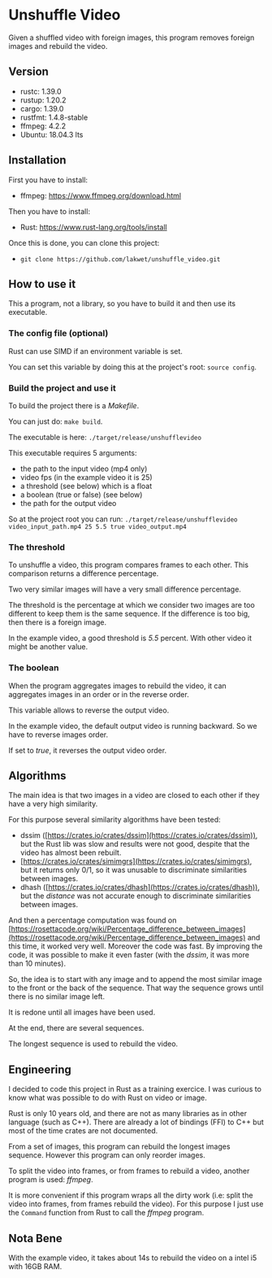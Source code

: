# Unshuffle Video

Given a shuffled video with foreign images, this program removes foreign images
and rebuild the video.

## Version

- rustc: 1.39.0
- rustup: 1.20.2
- cargo: 1.39.0
- rustfmt: 1.4.8-stable
- ffmpeg: 4.2.2
- Ubuntu: 18.04.3 lts

## Installation

First you have to install:
- ffmpeg: https://www.ffmpeg.org/download.html

Then you have to install:
- Rust: https://www.rust-lang.org/tools/install

Once this is done, you can clone this project:
- `git clone https://github.com/lakwet/unshuffle_video.git`

## How to use it

This a program, not a library, so you have to build it and then use its executable.

### The config file (optional)

Rust can use SIMD if an environment variable is set.

You can set this variable by doing this at the project's root: `source config`.

### Build the project and use it

To build the project there is a _Makefile_.

You can just do: `make build`.

The executable is here: `./target/release/unshufflevideo`

This executable requires 5 arguments:
- the path to the input video (mp4 only)
- video fps (in the example video it is 25)
- a threshold (see below) which is a float
- a boolean (true or false) (see below)
- the path for the output video

So at the project root you can run:
`./target/release/unshufflevideo video_input_path.mp4 25 5.5 true video_output.mp4`

### The threshold

To unshuffle a video, this program compares frames to each other. This comparison
returns a difference percentage.

Two very similar images will have a very small difference percentage.

The threshold is the percentage at which we consider two images are too different
to keep them is the same sequence. If the difference is too big, then there is
a foreign image.

In the example video, a good threshold is *5.5* percent. With other video it might
be another value.

### The boolean

When the program aggregates images to rebuild the video, it can aggregates
images in an order or in the reverse order.

This variable allows to reverse the output video.

In the example video, the default output video is running backward. So we have
to reverse images order.

If set to *true*, it reverses the output video order.

## Algorithms

The main idea is that two images in a video are closed to each other if they
have a very high similarity.

For this purpose several similarity algorithms have been tested:
- dssim ([https://crates.io/crates/dssim](https://crates.io/crates/dssim)), but
the Rust lib was slow and results were not good, despite that the video has
almost been rebuilt.
- [https://crates.io/crates/simimgrs](https://crates.io/crates/simimgrs), but it
returns only 0/1, so it was unusable to discriminate similarities between
images.
- dhash ([https://crates.io/crates/dhash](https://crates.io/crates/dhash)), but
the _distance_ was not accurate enough to discriminate similarities between
images.

And then a percentage computation was found on [https://rosettacode.org/wiki/Percentage_difference_between_images](https://rosettacode.org/wiki/Percentage_difference_between_images) and this time, it worked very well. Moreover
the code was fast. By improving the code, it was possible to make it even faster
(with the _dssim_, it was more than 10 minutes).

So, the idea is to start with any image and to append the most similar image to the
front or the back of the sequence. That way the sequence grows until there is no
similar image left.

It is redone until all images have been used.

At the end, there are several sequences.

The longest sequence is used to rebuild the video.

## Engineering

I decided to code this project in Rust as a training exercice. I was curious to know
what was possible to do with Rust on video or image.

Rust is only 10 years old, and there are not as many libraries as in other
language (such as C++). There are already a lot of bindings (FFI) to C++ but
most of the time crates are not documented.

From a set of images, this program can rebuild the longest images sequence.
However this program can only reorder images.

To split the video into frames, or from frames to rebuild a video, another
program is used: *ffmpeg*.

It is more convenient if this program wraps all the dirty work (i.e: split the
video into frames, from frames rebuild the video). For this purpose I just
use the `Command` function from Rust to call the *ffmpeg* program.

## Nota Bene

With the example video, it takes about 14s to rebuild the video on a intel i5
with 16GB RAM.
